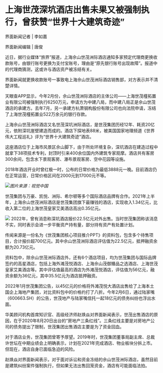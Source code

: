 # 上海世茂深坑酒店出售未果又被强制执行，曾获赞“世界十大建筑奇迹”

界面新闻记者 | 李如嘉

界面新闻编辑 | 唐俊

近日，据行业媒体“旅界”报道，上海佘山世茂洲际酒店通知多家预定代理商更换收款账号，由银行账号更换为支付宝账号，理由是“原先银行账号出现故障”。报道中的代理商猜测，这或许与酒店资产被冻结有关。

界面新闻就更换收款账号一事致电上海佘山世茂洲际酒店销售部，对方表示并不清楚详情。

天眼查APP显示，今年2月份，佘山世茂洲际酒店的主体公司——上海世茂槿拓置业有限公司被强制执行6250万元，申请方为中建八局，而中建八局正是佘山世茂酒店的承建方。去年7月，另一承建方杭萧钢构股份有限公司也向法院申请，冻结了上海世茂槿拓置业522万余元的银行存款。

上海佘山世茂洲际酒店又名世茂深坑洲际酒店，是世茂集团历经12年、耗资20亿元，依附深坑崖壁建造而成的。酒店下探地表88米，被美国国家地理频道《世界伟大工程巡礼》评为“世界十大建筑奇迹”酒店。

这座酒店位于上海市风景区佘山脚下，由于所处环境复杂，深坑酒店在建造过程中就拿下38项技术专利，封顶时引来400余位国内外建筑专家观摩。酒店共有客房300余间，包含水下景观客房、瀑布景观客房、空中花园等设施。

2018年酒店开业时曾红极一时，公布的日常价格为最低3888元一晚。目前酒店仍在正常运营，日常价格区间在2000元到17000元不等。

![](https://inews.gtimg.com/om_bt/O6bfiEh7ukOgRnFEWAYiTUoKEMcwANDHyf6guUT4ENT6UAA/1000)_图片来源：视觉中国_

世茂集团与万豪、凯悦、洲际、希尔顿等多个国际酒店品牌有合作。2021年上半年，上海佘山世茂洲际酒店是世茂集团旗下最赚钱的酒店，实现收入1.34亿元，比收入第二位的上海世茂皇家艾美酒店高出0.35亿元。

![](https://inews.gtimg.com/om_bt/OQ3nrSiTP6lSWPZ-LxcmJ6lxScf_MfYUnHo2xRPkarZ4wAA/1000)
2022年，曾有消息称深坑酒店报价22.5亿元对外出售。当时世茂集团称该消息不实，同时表示会进一步平衡资产持有量，部分持有资产有处置计划。

传闻来源是一份名为《世茂集团核心项目推介PPT》的资料包，包含多个待售项目，合计报价超700亿元。其中佘山世茂洲际酒店评估值为22.5亿元，抵押融资余额为20.73亿元。

资料包中，除佘山世茂洲际酒店外，还有6个酒店项目，均为世茂集团与国际品牌签约的高星酒店，包括上海外滩茂悦酒店、上海佘山茂御臻品之选酒店、上海世茂皇家艾美酒店等。其中评估值最高的酒店为外滩茂悦酒店，评估值为56亿元，融资余额为36亿元，其中35.5亿元为酒店抵押融资。

2022年1月世茂集团公告，以45亿元的价格将外滩茂悦大酒店出售给了上海本土国企上海地产集团，对比资料包中的价格约打了八折。今年2月6日，通过陆家嘴（600663.SH）的公告，世茂地产与陆家嘴信托一起18亿元的债务纠纷也浮出水面。

华美顾问机构首席知识官、高级经济师赵焕焱对界面新闻表示，世茂出售酒店的原因，在于2020年8月20日出台的“房地产三条红线”。三条红线主要是对房地产公司的债务提出了限制，世茂集团出售酒店主要是为了资金回血。

对于酒店业务，世茂集团曾寄予厚望。2019年时，世茂集团董事局副主席、总裁许世坛在中期业绩会上明确表示，计划在2021年完成酒店、物业板块分拆上市。但现在，酒店自身已面临急迫的风险。

赵焕焱对界面新闻表示，对于面对诉讼和资金冻结的佘山世茂洲际酒店，虽然目前是建筑纠纷案件强制执行，但如果无法出售回笼资金，酒店有可能面临法拍。

